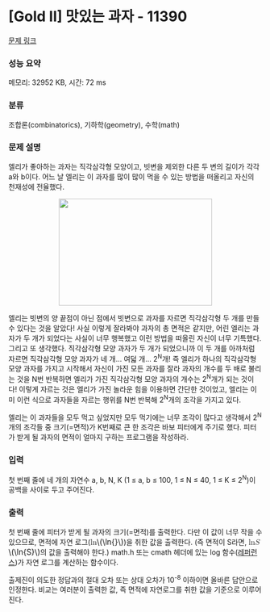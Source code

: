 # [Gold II] 맛있는 과자 - 11390 

[문제 링크](https://www.acmicpc.net/problem/11390) 

### 성능 요약

메모리: 32952 KB, 시간: 72 ms

### 분류

조합론(combinatorics), 기하학(geometry), 수학(math)

### 문제 설명

<p>엘리가 좋아하는 과자는 직각삼각형 모양이고, 빗변을 제외한 다른 두 변의 길이가 각각 a와 b이다. 어느 날 엘리는 이 과자를 많이 많이 먹을 수 있는 방법을 떠올리고 자신의 천재성에 전율했다.</p>

<p style="text-align:center"><img alt="" src="https://onlinejudgeimages.s3-ap-northeast-1.amazonaws.com/problem/11390/1.png" style="height:212px; width:304px"></p>

<p>엘리는 빗변의 양 끝점이 아닌 점에서 빗변으로 과자를 자르면 직각삼각형 두 개를 만들 수 있다는 것을 알았다! 사실 이렇게 잘라봐야 과자의 총 면적은 같지만, 어린 엘리는 과자가 두 개가 되었다는 사실이 너무 행복했고 이런 방법을 떠올린 자신이 너무 기특했다. 그리고 또 생각했다. 직각삼각형 모양 과자가 두 개가 되었으니까 이 두 개를 아까처럼 자르면 직각삼각형 모양 과자가 네 개… 여덟 개… 2<sup>N</sup>개! 즉 엘리가 하나의 직각삼각형 모양 과자를 가지고 시작해서 자신이 가진 모든 과자를 잘라 과자의 개수를 두 배로 불리는 것을 N번 반복하면 엘리가 가진 직각삼각형 모양 과자의 개수는 2<sup>N</sup>개가 되는 것이다! 이렇게 자르는 것은 엘리가 가진 놀라운 힘을 이용하면 간단한 것이었고, 엘리는 이미 이런 식으로 과자들을 자르는 행위를 N번 반복해 2<sup>N</sup>개의 조각을 가지고 있다.</p>

<p>엘리는 이 과자들을 모두 먹고 싶었지만 모두 먹기에는 너무 조각이 많다고 생각해서 2<sup>N</sup>개의 조각들 중 크기(=면적)가 K번째로 큰 한 조각은 바보 피터에게 주기로 했다. 피터가 받게 될 과자의 면적이 얼마지 구하는 프로그램을 작성하라.</p>

### 입력 

 <p>첫 번째 줄에 네 개의 자연수 a, b, N, K (1 ≤ a, b ≤ 100, 1 ≤ N ≤ 40, 1 ≤ K ≤ 2<sup>N</sup>)이 공백을 사이로 두고 주어진다.</p>

### 출력 

 <p>첫 번째 줄에 피터가 받게 될 과자의 크기(=면적)를 출력한다. 다만 이 값이 너무 작을 수 있으므로, 면적에 자연 로그(<mjx-container class="MathJax" jax="CHTML" style="font-size: 109%; position: relative;"><mjx-math class="MJX-TEX" aria-hidden="true"><mjx-mi class="mjx-n"><mjx-c class="mjx-c6C"></mjx-c><mjx-c class="mjx-c6E"></mjx-c></mjx-mi><mjx-mo class="mjx-n"><mjx-c class="mjx-c2061"></mjx-c></mjx-mo><mjx-texatom space="2" texclass="ORD"></mjx-texatom></mjx-math><mjx-assistive-mml unselectable="on" display="inline"><math xmlns="http://www.w3.org/1998/Math/MathML"><mi>ln</mi><mo data-mjx-texclass="NONE">⁡</mo><mrow data-mjx-texclass="ORD"></mrow></math></mjx-assistive-mml><span aria-hidden="true" class="no-mathjax mjx-copytext">\(\ln{}\)</span></mjx-container>)을 취한 값을 출력한다. (즉 면적이 S라면, <mjx-container class="MathJax" jax="CHTML" style="font-size: 109%; position: relative;"><mjx-math class="MJX-TEX" aria-hidden="true"><mjx-mi class="mjx-n"><mjx-c class="mjx-c6C"></mjx-c><mjx-c class="mjx-c6E"></mjx-c></mjx-mi><mjx-mo class="mjx-n"><mjx-c class="mjx-c2061"></mjx-c></mjx-mo><mjx-texatom space="2" texclass="ORD"><mjx-mi class="mjx-i"><mjx-c class="mjx-c1D446 TEX-I"></mjx-c></mjx-mi></mjx-texatom></mjx-math><mjx-assistive-mml unselectable="on" display="inline"><math xmlns="http://www.w3.org/1998/Math/MathML"><mi>ln</mi><mo data-mjx-texclass="NONE">⁡</mo><mrow data-mjx-texclass="ORD"><mi>S</mi></mrow></math></mjx-assistive-mml><span aria-hidden="true" class="no-mathjax mjx-copytext">\(\ln{S}\)</span></mjx-container>의 값을 출력해야 한다.) math.h 또는 cmath 헤더에 있는 log 함수(<a href="http://www.cplusplus.com/reference/cmath/log/">레퍼런스</a>)가 자연 로그를 계산하는 함수이다.</p>

<p>출제진이 의도한 정답과의 절대 오차 또는 상대 오차가 10<sup>-8</sup> 이하이면 올바른 답안으로 인정한다. 비교는 여러분이 출력한 값, 즉 면적에 자연로그를 취한 값을 기준으로 이루어진다.</p>

